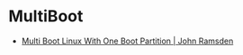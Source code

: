 # MultiBoot

- [Multi Boot Linux With One Boot Partition | John Ramsden](https://ramsdenj.com/2016/04/15/multi-boot-linux-with-one-boot-partition.html)